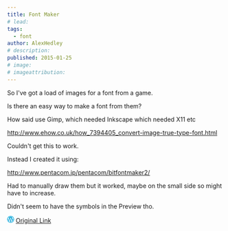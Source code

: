 ```yaml
---
title: Font Maker
# lead:
tags:
  - font
author: AlexHedley
# description:
published: 2015-01-25
# image:
# imageattribution:
---
```


So I've got a load of images for a font from a game.

Is there an easy way to make a font from them?

How said use Gimp, which needed Inkscape which needed X11 etc

http://www.ehow.co.uk/how_7394405_convert-image-true-type-font.html

Couldn't get this to work.

Instead I created it using:

http://www.pentacom.jp/pentacom/bitfontmaker2/

Had to manually draw them but it worked, maybe on the small side so might have to increase.

Didn't seem to have the symbols in the Preview tho.

![Wordpress](../images/wordpress.png "Wordpress") [Original Link](https://alexhedley.wordpress.com/2015/01/25/font-maker/)
